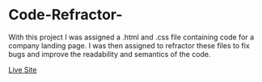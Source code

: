 # Code-Refractor-
With this project I was assigned a .html and .css file containing code for a company landing page. I was then assigned to refractor these files to fix bugs and improve the readability and semantics of the code.

[Live Site](https://montykun.github.io/Code-Refractor-/index)
